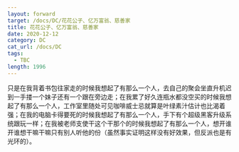 ```yaml
---
layout: forward
target: /docs/DC/花花公子、亿万富翁、慈善家
title: 花花公子、亿万富翁、慈善家
date: 2020-12-12
category: DC
cat_url: /docs/DC
tags: 
  - TBC
length: 1996
---
```


只是在我背着书包往家走的时候我想起了有那么一个人，去自己的聚会坐直升机迟到一手搂一个妹子还有一个跟在旁边走；在我累了好久连瓶水都没空买的时候我想起了有那么一个人，工作室里随处可见咖啡威士忌就算是叶绿素汁估计也比渴着强；在我的电脑卡得要死的时候我想起了有那么一个人，手下有个超级黑客升级系统跟玩一样；在我被老师支使干这个干那个的时候我想起了有那么一个人，想开谁开谁想干嘛干嘛只有别人听他的份（虽然事实证明这样没有好效果，但反派也是有光环的）。
